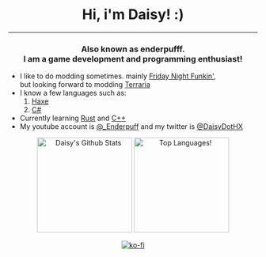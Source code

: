 <h1 align="center">Hi, i'm Daisy! :)</h1>  

----------------------------------------------

<h3 align="center">Also known as enderpufff.<br>I am a game development and programming enthusiast!</h3>  

- I like to do modding sometimes. mainly [Friday Night Funkin'](https://ninja-muffin24.itch.io/funkin "-> This funky ass game"),<br> but looking forward to modding [Terraria](https://terraria.org)  
- I know a few languages such as:
  1. [Haxe](https://haxe.org)
  2. [C#](https://dotnet.microsoft.com/en-us/languages/csharp)
- Currently learning [Rust](https://www.rust-lang.org) and [C++](https://www.w3schools.com/cpp/)  
- My youtube account is [@_Enderpuff](https://www.youtube.com/channel/UC059LuOXxo1CuDJE4RtKPmw "I'm a stupid ass bitch and will not post there.") and my twitter is [@DaisyDotHX](https://twitter.com/DaisyDotHX)  

<p align="center">
 <a href="https://github.com/anuraghazra/github-readme-stats"><img alt="Daisy's Github Stats" src="https://github-readme-stats.vercel.app/api?username=enderpuff&show_icons=true&count_private=true&theme=tokyonight" height="192px"/></a>
<img src="https://github-readme-stats.vercel.app/api/top-langs?username=enderpuff&show_icons=true&locale=en&layout=compact&theme=tokyonight" alt="Top Languages!" height="192px"/>
</p>

<p align="center">
  <a href="https://ko-fi.com/V7V7JMBQN">
    <img src="https://ko-fi.com/img/githubbutton_sm.svg" alt="ko-fi">
  </a>
</p>
